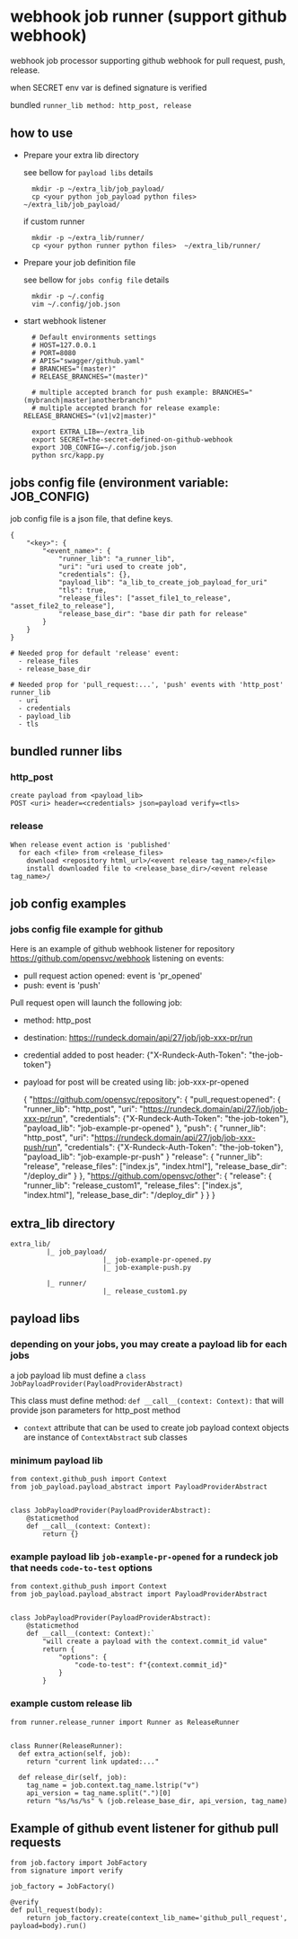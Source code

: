 # webhook job runner (support github webhook)

webhook job processor supporting github webhook for pull request, push, release.

when SECRET env var is defined signature is verified

bundled `runner_lib method: http_post, release`

## how to use

* Prepare your extra lib directory
  
  see bellow for `payload libs` details

        mkdir -p ~/extra_lib/job_payload/
        cp <your python job_payload python files>  ~/extra_lib/job_payload/

  if custom runner

        mkdir -p ~/extra_lib/runner/
        cp <your python runner python files>  ~/extra_lib/runner/
    
* Prepare your job definition file

  see bellow for `jobs config file` details

        mkdir -p ~/.config
        vim ~/.config/job.json

* start webhook listener

        # Default environments settings
        # HOST=127.0.0.1
        # PORT=8080
        # APIS="swagger/github.yaml"
        # BRANCHES="(master)"
        # RELEASE_BRANCHES="(master)"
        
        # multiple accepted branch for push example: BRANCHES="(mybranch|master|anotherbranch)"
        # multiple accepted branch for release example: RELEASE_BRANCHES="(v1|v2|master)"
        
        export EXTRA_LIB=~/extra_lib
        export SECRET=the-secret-defined-on-github-webhook
        export JOB_CONFIG=~/.config/job.json
        python src/kapp.py

## jobs config file (environment variable: JOB_CONFIG)
job config file is a json file, that define keys.

    {
        "<key>": {
            "<event_name>": {
                "runner_lib": "a_runner_lib",
                "uri": "uri used to create job",
                "credentials": {},
                "payload_lib": "a_lib_to_create_job_payload_for_uri"
                "tls": true,
                "release_files": ["asset_file1_to_release", "asset_file2_to_release"],
                "release_base_dir": "base dir path for release"
            }
        } 
    }

    # Needed prop for default 'release' event:
      - release_files
      - release_base_dir

    # Needed prop for 'pull_request:...', 'push' events with 'http_post' runner_lib
      - uri
      - credentials
      - payload_lib
      - tls

## bundled runner libs

### http_post

    create payload from <payload_lib>
    POST <uri> header=<credentials> json=payload verify=<tls>

### release

    When release event action is 'published'
      for each <file> from <release_files>
        download <repository html_url>/<event release tag_name>/<file>
        install downloaded file to <release_base_dir>/<event release tag_name>/

## job config examples
### jobs config file example for github

Here is an example of github webhook listener for repository https://github.com/opensvc/webhook
listening on events:
   * pull request action opened: event is 'pr_opened'
   * push: event is 'push'
                                                               
Pull request open will launch the following job:
* method: http_post
* destination: https://rundeck.domain/api/27/job/job-xxx-pr/run
* credential added to post header: {"X-Rundeck-Auth-Token": "the-job-token"}
* payload for post will be created using lib: job-xxx-pr-opened


    {
      "https://github.com/opensvc/repository": {
        "pull_request:opened": {
          "runner_lib": "http_post",
          "uri": "https://rundeck.domain/api/27/job/job-xxx-pr/run",
          "credentials": {"X-Rundeck-Auth-Token": "the-job-token"},
          "payload_lib": "job-example-pr-opened"
        },
        "push": {
          "runner_lib": "http_post",
          "uri": "https://rundeck.domain/api/27/job/job-xxx-push/run",
          "credentials": {"X-Rundeck-Auth-Token": "the-job-token"},
          "payload_lib": "job-example-pr-push"
        }
        "release": {
          "runner_lib": "release",
          "release_files": ["index.js", "index.html"],
          "release_base_dir": "/deploy_dir"
        }
      },
      "https://github.com/opensvc/other": {
        "release": {
          "runner_lib": "release_custom1",
          "release_files": ["index.js", "index.html"],
          "release_base_dir": "/deploy_dir"
        }
      }
    }

## extra_lib directory

    extra_lib/
             |_ job_payload/
                           |_ job-example-pr-opened.py
                           |_ job-example-push.py
 
             |_ runner/
                           |_ release_custom1.py

## payload libs
### depending on your jobs, you may create a payload lib for each jobs
a job payload lib must define a `class JobPayloadProvider(PayloadProviderAbstract)`

This class must define method: `def __call__(context: Context):` that will provide json parameters for http_post method

* `context` attribute that can be used to create job payload
  context objects are instance of `ContextAbstract` sub classes

### minimum payload lib

    from context.github_push import Context
    from job_payload.payload_abstract import PayloadProviderAbstract
    
    
    class JobPayloadProvider(PayloadProviderAbstract):
        @staticmethod
        def __call__(context: Context):
            return {}
    

### example payload lib `job-example-pr-opened` for a rundeck job that needs `code-to-test` options


    from context.github_push import Context
    from job_payload.payload_abstract import PayloadProviderAbstract
    
    
    class JobPayloadProvider(PayloadProviderAbstract):
        @staticmethod
        def __call__(context: Context):`
            "will create a payload with the context.commit_id value"
            return {
                "options": {
                    "code-to-test": f"{context.commit_id}"
                }
            }

### example custom release lib

    from runner.release_runner import Runner as ReleaseRunner
    
    
    class Runner(ReleaseRunner):
      def extra_action(self, job):
        return "current link updated:..."
      
      def release_dir(self, job):
        tag_name = job.context.tag_name.lstrip("v")
        api_version = tag_name.split(".")[0]
        return "%s/%s/%s" % (job.release_base_dir, api_version, tag_name)

## Example of github event listener for github pull requests

    from job.factory import JobFactory
    from signature import verify
    
    job_factory = JobFactory()
    
    @verify
    def pull_request(body):
        return job_factory.create(context_lib_name='github_pull_request', payload=body).run()
  
